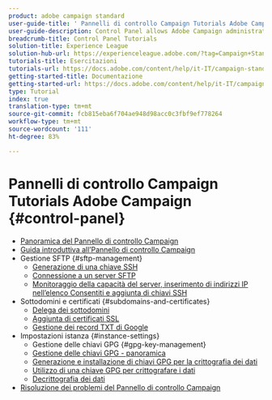 ```yaml
---
product: adobe campaign standard
user-guide-title: ' Pannelli di controllo Campaign Tutorials Adobe Campaign'
user-guide-description: Control Panel allows Adobe Campaign administrators to monitor key assets and perform administrative tasks, such as managing the SFTP storage by instance or allow list IP addresses.
breadcrumb-title: Control Panel Tutorials
solution-title: Experience League
solution-hub-url: https://experienceleague.adobe.com/?tag=Campaign+Standard#recommended/solutions/campaign
tutorials-title: Esercitazioni
tutorials-url: https://docs.adobe.com/content/help/it-IT/campaign-standard-learn/tutorials/overview.html
getting-started-title: Documentazione
getting-started-url: https://docs.adobe.com/content/help/it-IT/campaign-standard/using/campaign-standard-home.html
type: Tutorial
index: true
translation-type: tm+mt
source-git-commit: fcb815eba6f704ae948d98acc0c3fbf9ef778264
workflow-type: tm+mt
source-wordcount: '111'
ht-degree: 83%

---
```



#  Pannelli di controllo Campaign Tutorials Adobe Campaign {#control-panel}

+ [Panoramica del Pannello di controllo Campaign](/help/control-panel-tutorials/control-panel-overview.md)
+ [Guida introduttiva all’Pannello di controllo Campaign](/help/control-panel-tutorials/getting-started-with-the-control-panel.md)
+ Gestione SFTP {#sftp-management}
   + [Generazione di una chiave SSH](/help/control-panel-tutorials/sftp-management/generate-ssh-key.md)
   + [Connessione a un server SFTP](/help/control-panel-tutorials/sftp-management/connect-to-sftp-server.md)
   + [Monitoraggio della capacità del server, inserimento di indirizzi IP nell’elenco Consentiti e aggiunta di chiavi SSH](/help/control-panel-tutorials/sftp-management/monitoring-server-capacity-allow-listing-adding-ssh-key.md)
+ Sottodomini e certificati {#subdomains-and-certificates}
   + [Delega dei sottodomini](/help/control-panel-tutorials/subdomains-and-certificates/subdomain-delegation.md)
   + [Aggiunta di certificati SSL](/help/control-panel-tutorials/subdomains-and-certificates/adding-ssl-certificates.md)
   + [Gestione dei record TXT di Google](/help/control-panel-tutorials/subdomains-and-certificates/google-txt-record-management.md)
+ Impostazioni istanza {#instance-settings}
   + Gestione delle chiavi GPG {#gpg-key-management}
   + [Gestione delle chiavi GPG - panoramica](/help/control-panel-tutorials/instance-settings/gpg-key-management/gpg-key-management-overview.md)
   + [Generazione e installazione di chiavi GPG per la crittografia dei dati](/help/control-panel-tutorials/instance-settings/gpg-key-management/generating-and-installing-gpg-keys-for-data-encryption.md)
   + [Utilizzo di una chiave GPG per crittografare i dati](/help/control-panel-tutorials/instance-settings/gpg-key-management/using-a-gpg-key-to-encrypt-data.md)
   + [Decrittografia dei dati](/help/control-panel-tutorials/instance-settings/gpg-key-management/decrypting-data.md)
+ [Risoluzione dei problemi del Pannello di controllo Campaign](/help/control-panel-tutorials/trouble-shooting.md)